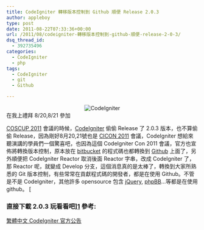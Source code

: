 ```yaml
---
title: CodeIgniter 轉移版本控制到 Github 順便 Release 2.0.3
author: appleboy
type: post
date: 2011-08-22T07:33:36+00:00
url: /2011/08/codeigniter-轉移版本控制到-github-順便-release-2-0-3/
dsq_thread_id:
  - 392735496
categories:
  - CodeIgniter
  - php
tags:
  - CodeIgniter
  - git
  - Github

---
```

<div style="margin: 0 auto; text-align: center;">
  <img src="https://i1.wp.com/farm5.static.flickr.com/4139/4928689646_4309e16e13_o.png?w=840&#038;ssl=1" alt="CodeIgniter" data-recalc-dims="1" />
</div> 在我上禮拜 8/20,8/21 參加 

<a href="http://coscup.org/2011/" target="_blank">COSCUP 2011</a> 會議的時候，<a href="http://www.codeigniter.org.tw/" target="_blank">CodeIgniter</a> 偷偷 Release 了 2.0.3 版本，也不算偷偷 Release，因為剛好8月20,21號也是 <a href="http://cicon2011.com/" target="_blank">CICON 2011</a> 會議，CodeIgniter 想給來聽演講的學員們一個驚喜吧，也因為這個 CodeIgniter Con 2011 會議，官方也宣佈將轉換版本控制，原本放在 <a href="https://bitbucket.org/ellislab/codeigniter-reactor" target="_blank">bitbucket</a> 的程式碼也都轉換到 <a href="https://github.com/EllisLab/CodeIgniter" target="_blank">Github</a> 上面了，另外順便把 CodeIgniter Reactor 取消後面 Reactor 字串，改成 CodeIgniter 了，那 Reactor 呢，就變成 Develop 分支，這個消息真的是太棒了，轉換到大家所熟悉的 Git 版本控制，有些常常在貢獻程式碼的開發者，都是在使用 Github。不管是不是 CodeIgniter，其他許多 opensource 包含 <a href="http://jQuery.com" target="_blank">jQuery</a>, <a href="http://www.phpBB.com" target="_blank">phpBB</a>…等都是在使用 github。 [

### 直接下載 2.0.3 玩看看吧][1] 參考: 

<a href="http://www.codeigniter.org.tw/blog/github_reactor_and_codeigniter_2.0.3_released" target="_blank">繁體中文 CodeIgniter 官方公告</a>

 [1]: http://www.codeigniter.org.tw/downloads/file/CodeIgniter_2.0.3